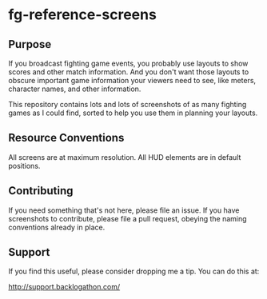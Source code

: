 # fg-reference-screens

## Purpose

If you broadcast fighting game events, you probably use layouts to show scores and other match information. And you don't want those layouts to obscure important game information your viewers need to see, like meters, character names, and other information.

This repository contains lots and lots of screenshots of as many fighting games as I could find, sorted to help you use them in planning your layouts.

## Resource Conventions

All screens are at maximum resolution. All HUD elements are in default positions.

## Contributing

If you need something that's not here, please file an issue. If you have screenshots to contribute, please file a pull request, obeying the naming conventions already in place.

## Support

If you find this useful, please consider dropping me a tip. You can do this at:

http://support.backlogathon.com/
